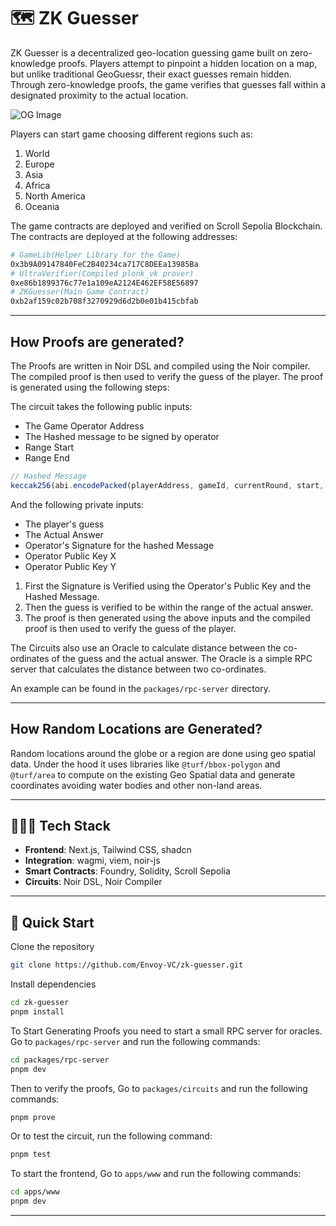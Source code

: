 # 🗺️ ZK Guesser

ZK Guesser is a decentralized geo-location guessing game built on zero-knowledge proofs. Players attempt to pinpoint a hidden location on a map, but unlike traditional GeoGuessr, their exact guesses remain hidden. Through zero-knowledge proofs, the game verifies that guesses fall within a designated proximity to the actual location.

![OG Image](https://zk-guesser.vercel.app/og.png)

Players can start game choosing different regions such as:

1. World
2. Europe
3. Asia
4. Africa
5. North America
6. Oceania

The game contracts are deployed and verified on Scroll Sepolia Blockchain. The contracts are deployed at the following addresses:

```bash
# GameLib(Helper Library for the Game)
0x3b9A09147840FeC2B40234ca717C8DEEa13985Ba
# UltraVerifier(Compiled plonk_vk prover)
0xe86b1899376c77e1a109eA2124E462EF58E56897
# ZKGuesser(Main Game Contract)
0xb2af159c02b708f3270929d6d2b0e01b415cbfab
```

---

## How Proofs are generated?

The Proofs are written in Noir DSL and compiled using the Noir compiler. The compiled proof is then used to verify the guess of the player. The proof is generated using the following steps:

The circuit takes the following public inputs:

- The Game Operator Address
- The Hashed message to be signed by operator
- Range Start
- Range End

```ts
// Hashed Message
keccak256(abi.encodePacked(playerAddress, gameId, currentRound, start, end));
```

And the following private inputs:

- The player's guess
- The Actual Answer
- Operator's Signature for the hashed Message
- Operator Public Key X
- Operator Public Key Y

1. First the Signature is Verified using the Operator's Public Key and the Hashed Message.
2. Then the guess is verified to be within the range of the actual answer.
3. The proof is then generated using the above inputs and the compiled proof is then used to verify the guess of the player.

The Circuits also use an Oracle to calculate distance between the co-ordinates of the guess and the actual answer. The Oracle is a simple RPC server that calculates the distance between two co-ordinates.

An example can be found in the `packages/rpc-server` directory.

---

## How Random Locations are Generated?

Random locations around the globe or a region are done using geo spatial data. Under the hood it uses libraries like `@turf/bbox-polygon` and `@turf/area` to compute on the existing Geo Spatial data and generate coordinates avoiding water bodies and other non-land areas.

---

## 🧑🏼‍💻 Tech Stack

- **Frontend**: Next.js, Tailwind CSS, shadcn
- **Integration**: wagmi, viem, noir-js
- **Smart Contracts**: Foundry, Solidity, Scroll Sepolia
- **Circuits**: Noir DSL, Noir Compiler

---

## 🚀 Quick Start

Clone the repository

```bash
git clone https://github.com/Envoy-VC/zk-guesser.git
```

Install dependencies

```bash
cd zk-guesser
pnpm install
```

To Start Generating Proofs you need to start a small RPC server for oracles. Go to `packages/rpc-server` and run the following commands:

```bash
cd packages/rpc-server
pnpm dev
```

Then to verify the proofs, Go to `packages/circuits` and run the following commands:

```bash
pnpm prove
```

Or to test the circuit, run the following command:

```bash
pnpm test
```

To start the frontend, Go to `apps/www` and run the following commands:

```bash
cd apps/www
pnpm dev
```

---
